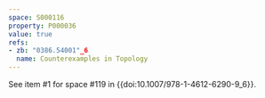 ```yaml
---
space: S000116
property: P000036
value: true
refs:
- zb: "0386.54001"_6
  name: Counterexamples in Topology
---
```


See item #1 for space #119 in {{doi:10.1007/978-1-4612-6290-9_6}}.

